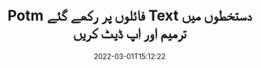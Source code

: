 ---
############################# Static ############################
layout: "auto-gen-signature"
date: 2022-03-01T15:12:22
draft: false
operation: Update
signaturetype: Text
fileformat: Potm
productName: .NET
lang: ur
productCode: net
otherformats: pdf doc docx docm dot dotm dotx odt ott rtf xls xlsx xlsm xlsb csv ods ots xltx xltm ppt pptx pps ppsx odp otp potx potm pptm ppsm
breadcrumb: Put Text signature on Potm for C#

############################# Head ############################
head_title: "C# کے ساتھ Potm فائلوں پر رکھے گئے Text دستخطوں کو اپ ڈیٹ کریں"
head_description: "دستخط شدہ Potm دستاویزات میں Text دستخطوں کی تازہ کاری کے لیے .NET کوڈ کو سمجھنے کے لیے آسان اور آسان استعمال کریں۔"

############################# Header ############################
title: "Potm فائلوں پر رکھے گئے Text دستخطوں میں ترمیم اور اپ ڈیٹ کریں"
description: "API برائے .NET Text دستخطوں کو Potm دستاویزات پر اپ ڈیٹ کرنے کے لیے فعالیت فراہم کرتا ہے۔ اپنے Potm دستاویزات کے اندر ای دستخطوں کو C# کوڈ کی دو لائنوں کے ساتھ جلدی اور آسانی سے اپ ڈیٹ کریں۔"
bg_image: "https://cms.admin.containerize.com/templates/aspose/App_Themes/V3/images/bg/header1.png"
bg_overlay: false
button:
    enable: true

############################# SubMenu ############################
submenu:
    enable: true

    left:
        img_alt: "GroupDocs.Signature for .NET"
        image: "https://cms.admin.containerize.com/templates/groupdocs/images/product-logos/90x90-noborder/groupdocs-signature-net.png"
        product: "GroupDocs.Signature"
        platform: ".NET"



############################# About ############################
about:
    enable: true
    title: "GroupDocs.Signature for .NET API خصوصیات کے بارے میں جانیں۔"
    content: |
        [GroupDocs.Signature for .NET](https://products.groupdocs.com/signature/net/) API کی فعالیت میں الیکٹرانک دستخطوں کا استعمال کرتے ہوئے ڈیمانڈ دستاویزات کے فارمیٹس پر کارروائی کرنے کے ذرائع کا وسیع انتخاب شامل ہے۔ متن، تصاویر، ڈیجیٹل سرٹیفکیٹس، بارکوڈ، QR-کوڈز، ڈاک ٹکٹ یا میٹا ڈیٹا جیسے ای دستخطوں کے وسیع اسپیکٹرم کی حمایت کی جاتی ہے۔ صارفین پی ڈی ایف، ایم ایس ورڈ دستاویزات، ایم ایس ایکسل ورک بک، ایم ایس پاورپوائنٹ پریزنٹیشنز، ایڈوب فوٹوشاپ فائلز اور مختلف امیج فارمیٹس پر ڈیجیٹل دستخط شامل، ہٹا سکتے، ترمیم، توثیق یا تلاش کرسکتے ہیں۔ متعدد مفید خصوصیات اور ترتیبات دستیاب ہیں۔
    

############################# Steps ############################
steps:
    enable: true
    title_left: "اپنے Potm دستاویز میں Text دستخطوں کو کیسے تبدیل کریں۔"
    content_left: |
        [GroupDocs.Signature for .NET](https://products.groupdocs.com/signature/net/) میں مفید خصوصیات شامل ہیں جیسے Potm دستاویزات پر رکھے گئے Text دستخطوں کی تازہ کاری۔ اضافی کوڈ کے بغیر دستخط کی خصوصیات کو تبدیل کرنا ممکن بناتا ہے۔
        
        * اس کے ساتھ شروع کرنے کے لئے، ایک دستاویز کے کنسٹرکٹر پیرامیٹر کے راستے کے طور پر دستخط آبجیکٹ کو بنائیں جس کو اپ ڈیٹ کیا جانا ہے۔
        * پھر، ایک مناسب خاص دستخطی آبجیکٹ کو فوری بنائیں اور اس کا شناخت کنندہ اور خصوصیات مرتب کریں جنہیں تبدیل کرنے کی ضرورت ہے۔
        * آخر میں، خاص دستخطی آبجیکٹ کو پاس کرنے والے دستخط کے اپ ڈیٹ کے طریقہ کو کال کریں۔
        * آپ کے نوٹس کے مطابق نتائج کو اپ ڈیٹ کرنے کا عمل کریں۔

    title_right: "سسٹم کے تقاضے"
    content_right: |
        GroupDocs.Signature for .NET تمام بڑے پلیٹ فارمز اور آپریٹنگ سسٹمز پر تعاون یافتہ ہیں۔ ذیل کے کوڈ پر عمل کرنے سے پہلے، براہ کرم یقینی بنائیں کہ آپ کے سسٹم پر درج ذیل شرائط انسٹال ہیں۔

        * آپریٹنگ سسٹم: مائیکروسافٹ ونڈوز، لینکس، میک او ایس
        * ترقی کے ماحول: Microsoft Visual Studio, Xamarin, MonoDevelop
        * Frameworks: .NET Framework, .NET Standard, .NET Core, Mono
        * GroupDocs.Signature for .NET کا تازہ ترین ورژن [Nuget](https://www.nuget.org/packages/groupdocs.signature) سے ڈاؤن لوڈ کریں۔
         
    code: |
        ```csharp    
                
        // Set up input Potm file
        string filePath = "input.potm";

        // Instantiate Signature for input file
        using (GroupDocs.Signature.Signature signature = new GroupDocs.Signature.Signature(filePath))
        {
                // Id of signature which is supposed to be updated
                // such Id might be got as a result of search operation
                string id = "ff988ab1-7403-4c8d-8db7-f2a56b9f8530";

                // provide signature features to update
                // set up particular signature id
                TextSignature signatureToUpdate = new TextSignature(id)
                {
                    // specify signature width
                    Width = 130,
                    // specify signature height
                    Height = 20,
                    // set left position
                    Left = 40,
                    // set top position
                    Top = 50,
                    // set up new text
                    Text = "Mr. John Smith"
                };

                // update signature
                bool updateResult = signature.Update(signatureToUpdate);

                // process updation result
                if (updateResult)
                {
                    Console.WriteLine("Signature was updated successfully!");
                }
        }

        ```

############################# Demos ############################
demos:
    enable: true
    title: "دستاویز کے صفحات پر Text دستخطوں کو اپ ڈیٹ کرنا - لائیو ڈیمو"
    content: |
       ابھی [GroupDocs.Signature App](https://products.groupdocs.app/signature/family) ویب سائٹ پر جا کر Potm دستاویز کے مختلف الیکٹرانک دستخطوں میں ترمیم کریں۔          

############################# More Formats ############################
more_formats:
    enable: true
    title: "C# کے ذریعے مختلف Text دستخطوں کو اپ ڈیٹ کریں"
    content: |
        "ڈیجیٹل دستخطوں میں ترمیم کرنا جو مختلف دستاویز کی شکلوں میں رکھے گئے ہیں۔ اضافی کوڈ کے بغیر دستخطوں کا ڈیٹا اپ ڈیٹ کریں۔"
    format: 
       
       
back_to_top:
    enable: true
---